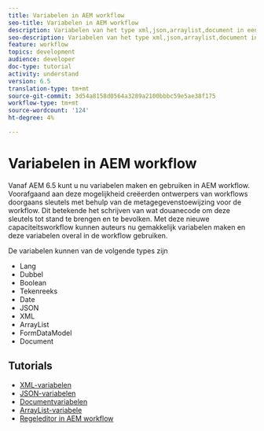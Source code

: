 ```yaml
---
title: Variabelen in AEM workflow
seo-title: Variabelen in AEM workflow
description: Variabelen van het type xml,json,arraylist,document in een algemene workflow gebruiken
seo-description: Variabelen van het type xml,json,arraylist,document in een algemene workflow gebruiken
feature: workflow
topics: development
audience: developer
doc-type: tutorial
activity: understand
version: 6.5
translation-type: tm+mt
source-git-commit: 3d54a8158d0564a3289a2100bbbc59e5ae38f175
workflow-type: tm+mt
source-wordcount: '124'
ht-degree: 4%

---
```



# Variabelen in AEM workflow

Vanaf AEM 6.5 kunt u nu variabelen maken en gebruiken in AEM workflow. Voorafgaand aan deze mogelijkheid creëerden ontwerpers van workflows doorgaans sleutels met behulp van de metagegevenstoewijzing voor de workflow. Dit betekende het schrijven van wat douanecode om deze sleutels tot stand te brengen en te bevolken. Met deze nieuwe capaciteitsworkflow kunnen auteurs nu gemakkelijk variabelen maken en deze variabelen overal in de workflow gebruiken.

De variabelen kunnen van de volgende types zijn

* Lang
* Dubbel
* Boolean
* Tekenreeks
* Date
* JSON
* XML
* ArrayList
* FormDataModel
* Document

## Tutorials

* [XML-variabelen](part1.md)
* [JSON-variabelen](part2.md)
* [Documentvariabelen](part3.md)
* [ArrayList-variabele](part4.md)
* [Regeleditor in AEM workflow](part5.md)
